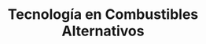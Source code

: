 ---
title: "Tecnología en Combustibles Alternativos"
url: /ciudad-autonoma-de-buenos-aires/tecnologia-en-combustibles-alternativos/
shop: Autoteile
---